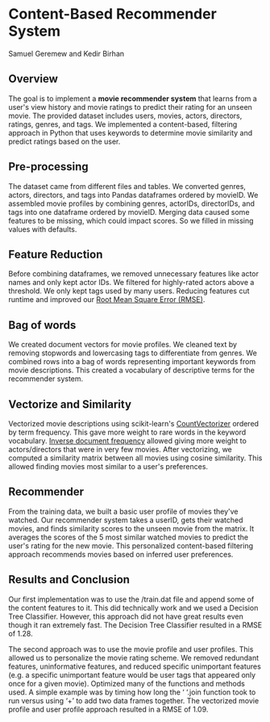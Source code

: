 # Content-Based Recommender System
Samuel Geremew and Kedir Birhan

## Overview
The goal is to implement a **movie recommender system** that learns from a user's view history and movie ratings to predict their rating for an unseen movie. The provided dataset includes users, movies, actors, directors, ratings, genres, and tags. We implemented a content-based, filtering approach in Python that uses keywords to determine movie similarity and predict ratings based on the user.

## Pre-processing
The dataset came from different files and tables. We converted genres, actors, directors, and tags into Pandas dataframes ordered by movieID. We assembled movie profiles by combining genres, actorIDs, directorIDs, and tags into one dataframe ordered by movieID. Merging data caused some features to be missing, which could impact scores. So we filled in missing values with defaults.

## Feature Reduction
Before combining dataframes, we removed unnecessary features like actor names and only kept actor IDs. We filtered for highly-rated actors above a threshold. We only kept tags used by many users. Reducing features cut runtime and improved our [Root Mean Square Error (RMSE)](https://en.wikipedia.org/wiki/Root-mean-square_deviation).

## Bag of words
We created document vectors for movie profiles. We cleaned text by removing stopwords and lowercasing tags to differentiate from genres. We combined rows into a bag of words representing important keywords from movie descriptions. This created a vocabulary of descriptive terms for the recommender system.

## Vectorize and Similarity
Vectorized movie descriptions using scikit-learn's [CountVectorizer](https://scikit-learn.org/stable/modules/generated/sklearn.feature_extraction.text.CountVectorizer.html) ordered by term frequency. This gave more weight to rare words in the keyword vocabulary. [Inverse document frequency](https://en.wikipedia.org/wiki/Tf%E2%80%93idf) allowed giving more weight to actors/directors that were in very few movies. After vectorizing, we computed a similarity matrix between all movies using cosine similarity. This allowed finding movies most similar to a user's preferences.

## Recommender
From the training data, we built a basic user profile of movies they've watched. Our recommender system takes a userID, gets their watched movies, and finds similarity scores to the unseen movie from the matrix. It averages the scores of the 5 most similar watched movies to predict the user's rating for the new movie. This personalized content-based filtering approach recommends movies based on inferred user preferences.

## Results and Conclusion
Our first implementation was to use the /train.dat file and append some of the content features to it. This did technically work and we used a Decision Tree Classifier. However, this approach did not have great results even though it ran extremely fast. The Decision Tree Classifier resulted in a RMSE of 1.28.

The second approach was to use the movie profile and user profiles. This allowed us to personalize the movie rating scheme. We removed redundant features, uninformative features, and reduced specific unimportant features (e.g. a specific unimportant feature would be user tags that appeared only once for a given movie). Optimized many of the functions and methods used. A simple example was by timing how long the ‘ ‘.join function took to run versus using ‘+’ to add two data frames together. The vectorized movie profile and user profile approach resulted in a RMSE of 1.09.
